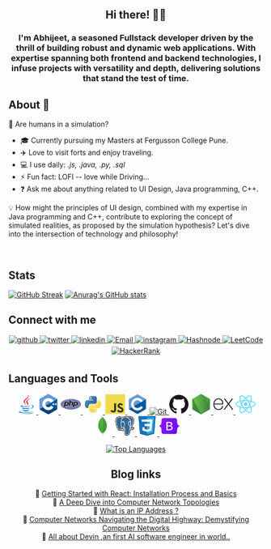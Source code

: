 ## <div align="center">Hi there! 👋🏾</div> 

### <div align="center">I'm Abhijeet, a seasoned Fullstack developer driven by the thrill of building robust and dynamic web applications. With expertise spanning both frontend and backend technologies, I infuse projects with versatility and depth, delivering solutions that stand the test of time.</div>
  
## About  👤

🤔 Are humans in a simulation?

- 🎓 Currently pursuing my Masters at Fergusson College Pune.
- ✈️ Love to visit forts and enjoy traveling.
- 💻 I use daily: *.js, .java, .py, .sql*
- ⚡ Fun fact: LOFI -- love while Driving...
- ❓ Ask me about anything related to UI Design, Java programming, C++.

💡 How might the principles of UI design, combined with my expertise in Java programming and C++, contribute to exploring the concept of simulated realities, as proposed by the simulation hypothesis? Let's dive into the intersection of technology and philosophy!


  


<br/>  
 

## Stats 
<a href="https://git.io/streak-stats"><img src="https://streak-stats.demolab.com?user=Abhilokhande&theme=dark&hide_border=true&border_radius=3.2&date_format=j%20M%5B%20Y%5D" alt="GitHub Streak" /></a>
<a href="https://github.com/Abhilokhande/github-readme-stats">
  <img src="https://github-readme-stats.vercel.app/api?username=Abhilokhande&show_icons=true&theme=transparent" alt="Anurag's GitHub stats">
</a>

## Connect with me 
<div align="center">
<a href="https://github.com/Abhilokhande" target="_blank">
<img src=https://img.shields.io/badge/github-%2324292e.svg?&style=for-the-badge&logo=github&logoColor=white alt=github style="margin-bottom: 5px;" />
</a>
<a href="https://x.com/AbhiLok94828777" target="_blank">
<img src=https://img.shields.io/badge/twitter-%2300acee.svg?&style=for-the-badge&logo=twitter&logoColor=white alt=twitter style="margin-bottom: 5px;" />
</a>
<a href="https://www.linkedin.com/in/abhijeet-lokhande-18a468270/" target="_blank">
<img src=https://img.shields.io/badge/linkedin-%231E77B5.svg?&style=for-the-badge&logo=linkedin&logoColor=white alt=linkedin style="margin-bottom: 5px;" />
</a>
   <a href="mailto:lokhande47342gmail.com" target="_blank">
  <img src="https://img.shields.io/badge/email-%23D14836.svg?&style=for-the-badge&logo=gmail&logoColor=white" alt="Email" style="margin-bottom: 5px;" />
</a>
<a href="https://www.instagram.com/abhilokhande_092" target="_blank">
<img src=https://img.shields.io/badge/instagram-%23000000.svg?&style=for-the-badge&logo=instagram&logoColor=white alt=instagram style="margin-bottom: 5px;" />
</a>
<a href="https://hashnode.com/@Abhi92" target="_blank">
  <img src="https://img.shields.io/badge/hashnode-%23323330.svg?&style=for-the-badge&logo=hashnode&logoColor=white" alt="Hashnode" style="margin-bottom: 5px;" />
</a>
<a href="https://leetcode.com/u/Abhijeet2580" target="_blank">
  <img src="https://img.shields.io/badge/LeetCode-%23FFA116.svg?&style=for-the-badge&logo=leetcode&logoColor=white" alt="LeetCode" style="margin-bottom: 5px;" />
</a>
<a href="https://www.hackerrank.com/profile/Abhijeetlokhand2" target="_blank">
  <img src="https://img.shields.io/badge/HackerRank-%2367A4AC.svg?&style=for-the-badge&logo=hackerrank&logoColor=white" alt="HackerRank" style="margin-bottom: 5px;" />
</a>



<h2 align="left"> Languages and Tools</h2>
<p align="center">
  <a href="https://www.java.com" target="_blank" rel="noreferrer">
    <img src="https://raw.githubusercontent.com/devicons/devicon/master/icons/java/java-original.svg" alt="Java" width="40" height="40"/>
  </a>
  <a href="https://www.w3schools.com/cpp/" target="_blank" rel="noreferrer">
    <img src="https://raw.githubusercontent.com/devicons/devicon/master/icons/cplusplus/cplusplus-original.svg" alt="C++" width="40" height="40"/>
  </a>
  <a href="https://www.php.net/" target="_blank" rel="noreferrer">
    <img src="https://raw.githubusercontent.com/devicons/devicon/master/icons/php/php-original.svg" alt="PHP" width="40" height="40"/>
  </a>
  <a href="https://www.python.org" target="_blank" rel="noreferrer">
    <img src="https://raw.githubusercontent.com/devicons/devicon/master/icons/python/python-original.svg" alt="Python" width="40" height="40"/>
  </a>
  <a href="https://developer.mozilla.org/en-US/docs/Web/JavaScript" target="_blank" rel="noreferrer">
    <img src="https://raw.githubusercontent.com/devicons/devicon/master/icons/javascript/javascript-original.svg" alt="JavaScript" width="40" height="40"/>
  </a>
  <a href="https://www.cprogramming.com/" target="_blank" rel="noreferrer">
    <img src="https://raw.githubusercontent.com/devicons/devicon/master/icons/c/c-original.svg" alt="C" width="40" height="40"/>
  </a>
  <a href="https://git-scm.com/" target="_blank" rel="noreferrer">
    <img src="https://www.vectorlogo.zone/logos/git-scm/git-scm-icon.svg" alt="Git" width="40" height="40"/>
  </a>
  <a href="https://github.com" target="_blank" rel="noreferrer">
    <img src="https://raw.githubusercontent.com/devicons/devicon/master/icons/github/github-original.svg" alt="GitHub" width="40" height="40"/>
  </a>
  <a href="https://nodejs.org" target="_blank" rel="noreferrer">
    <img src="https://raw.githubusercontent.com/devicons/devicon/master/icons/nodejs/nodejs-original.svg" alt="Node.js" width="40" height="40"/>
  </a>
  <a href="https://expressjs.com/" target="_blank" rel="noreferrer">
    <img src="https://raw.githubusercontent.com/devicons/devicon/master/icons/express/express-original.svg" alt="Express.js" width="40" height="40"/>
  </a>
  <a href="https://reactjs.org/" target="_blank" rel="noreferrer">
    <img src="https://raw.githubusercontent.com/devicons/devicon/master/icons/react/react-original.svg" alt="React.js" width="40" height="40"/>
  </a>
  <a href="https://www.mongodb.com/" target="_blank" rel="noreferrer">
    <img src="https://raw.githubusercontent.com/devicons/devicon/master/icons/mongodb/mongodb-original.svg" alt="MongoDB" width="40" height="40"/>
  </a>
  <a href="https://www.postgresql.org/" target="_blank" rel="noreferrer">
    <img src="https://raw.githubusercontent.com/devicons/devicon/master/icons/postgresql/postgresql-original.svg" alt="PostgreSQL" width="40" height="40"/>
  </a>
  <a href="https://www.w3schools.com/css/" target="_blank" rel="noreferrer">
    <img src="https://raw.githubusercontent.com/devicons/devicon/master/icons/css3/css3-original.svg" alt="CSS" width="40" height="40"/>
  </a>
  <a href="https://getbootstrap.com/" target="_blank" rel="noreferrer">
    <img src="https://raw.githubusercontent.com/devicons/devicon/master/icons/bootstrap/bootstrap-original.svg" alt="Bootstrap" width="40" height="40"/>
  </a>
</p><a href="https://github.com/Abhilokhande/github-readme-stats">
  <img src="https://github-readme-stats.vercel.app/api/top-langs/?username=Abhilokhande&layout=compact" alt="Top Languages">
</a>
  
## Blog links

 🚀 [Getting Started with React: Installation Process and Basics](https://abhijeetlokhande.hashnode.dev/getting-started-with-react-installation-process-and-basics)<br>
 🚀 [A Deep Dive into Computer Network Topologies](https://abhijeetlokhande.hashnode.dev/a-deep-dive-into-computer-network-topologies)<br>
 🚀 [What is an IP Address ?](https://abhijeetlokhande.hashnode.dev/what-is-an-ip-address)<br>
🚀 [Computer Networks Navigating the Digital Highway: Demystifying Computer Networks](https://abhijeetlokhande.hashnode.dev/computer-networks)<br>
 🚀 [All about Devin ,an first AI software engineer in world..](https://abhijeetlokhande.hashnode.dev/what-is-devin)<br>


   
